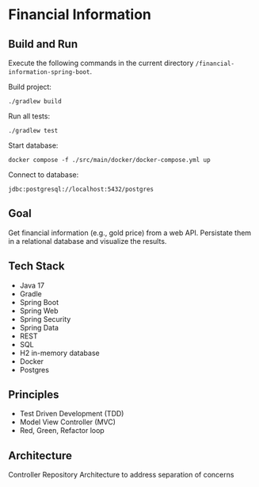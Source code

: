 # Financial Information

## Build and Run
Execute the following commands in the current directory `/financial-information-spring-boot`.

Build project:

    ./gradlew build

Run all tests:

    ./gradlew test

Start database:

    docker compose -f ./src/main/docker/docker-compose.yml up

Connect to database:

    jdbc:postgresql://localhost:5432/postgres

## Goal
Get financial information (e.g., gold price) from a web API. Persistate them in a relational database and visualize the results.

## Tech Stack
- Java 17
- Gradle
- Spring Boot
- Spring Web
- Spring Security
- Spring Data
- REST
- SQL
- H2 in-memory database
- Docker
- Postgres

## Principles
- Test Driven Development (TDD)
- Model View Controller (MVC)
- Red, Green, Refactor loop

## Architecture
Controller Repository Architecture to address separation of concerns